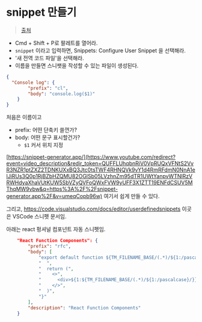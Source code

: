# snippet 만들기

> [출처](https://www.youtube.com/watch?v=umeqCopb96w)

- Cmd + Shift + P로 팔레트를 열어라.
- `snippet` 이라고 입력하면, Snippets: Configure User Snippet 을 선택해라.
- '새 전역 코드 파일'을 선택해라.
- 이름을 만들면 스니팻을 작성할 수 있는 파일이 생성된다.

```json
{
  "Console log": {
		"prefix": "cl",
		"body": "console.log($1)"
	}
}	
```

처음은 이름이고

- prefix: 어떤 단축키 쓸껀가?
- body: 어떤 문구 표시할건가?
  - `$1` 커서 위치 지정

[https://snippet-generator.app/](https://www.youtube.com/redirect?event=video_description&redir_token=QUFFLUhqbnRiV0VpRUQxVFNtS2VvR3NZR1ptZXZ2TDNKUXxBQ3Jtc0tsTWF4RHNQVk9vY1d4RmRFdmN0NnA1elJiRUs3Q0p1RjBZbHZQMU82OGlSb05LVzhnZm95dTR1UWtYanpvWTNlRzVRWHdyaXhaVUtKUW5SbVZyQVFoQWxFVW9yUFF3X1ZTT19ENFdCSUV5MThqMW9vbw&q=https%3A%2F%2Fsnippet-generator.app%2F&v=umeqCopb96w) 여기서 쉽게 만들 수 있다.

그리고, https://code.visualstudio.com/docs/editor/userdefinedsnippets 이곳은 VSCode 스니펫 문서임.

아래는 react 펑셔널 컴포넌트 자동 스니펫임.

```json
	"React Function Components": {
		"prefix": "rfc",
		"body": [
			"export default function ${TM_FILENAME_BASE/(.*)/${1:/pascalcase}/}() {",
			"  ",
			"  return (",
			"    <>",
			"      <div>${1:${TM_FILENAME_BASE/(.*)/${1:/pascalcase}/}}</div>",
			"    </>",
			"  )",
			"}"
		],
		"description": "React Function Components"
	}
```

